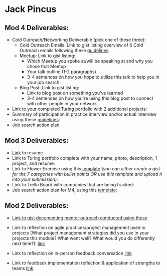# Jack Pincus

## Mod 4 Deliverables:
* Cold Outreach/Networking Deliverable (pick one of these three):
    * Cold Outreach Emails: Link to gist listing overview of 6 Cold Outreach emails following these [guidelines](https://github.com/turingschool/career-development-curriculum/blob/master/module_four/cold_outreach_deliverable_guidelines.md):
    * Meetup: Link to gist listing: 
      * Which Meetup you spoke at/will be speaking at and why you chose that Meetup
      * Your talk outline (1-2 paragraphs)
      * 3-4 sentences on how you hope to utilize this talk to help you in your job search
    * Blog Post: Link to gist listing:
       * Link to blog post on something you've learned
       * 3-4 sentences on how you're using this blog post to connect with other people in your network 
* Link to your completed Turing portfolio with 2 additional projects: 
* Summary of participation in practice interview and/or actual interview using these [guidelines](https://github.com/turingschool/career-development-curriculum/blob/master/module_four/interview_practice_reflection_guidelines.md):
* [Job search action plan](https://github.com/jwpincus/career-development-curriculum/blob/patch-2/module_four/post_grad_plan.md)

## Mod 3 Deliverables:

* [Link](https://docs.google.com/document/d/1R3Hj8bTyaBUJNnQ3bgtVC48RkwsZez35JRA4XaFBTTU/edit) to resume  
* Link to Turing portfolio complete with your name, photo, description, 1 project, and resume:
* Link to Flower Exercise using this [template](https://github.com/turingschool/career-development-curriculum/blob/master/files/Career%20Unit%20-%20The%20Flower%20Diagram.pdf) *(you can either create a gist for the 7 categories with bullet points OR use this template and upload it into your submission):*
* Link to Trello Board with companies that are being tracked: 
* Job search action plan for M4, using this [template](https://github.com/turingschool/career-development-curriculum/blob/master/module_three/mod_4_action_plan_template.md):

## Mod 2 Deliverables:

* [Link to gist documenting mentor outreach conducted using these](https://gist.github.com/jwpincus/b7fa9b08e607099e555bff1864812151)

* Link to reflection on agile practices/project management used in projects (What project management strategies did you use in your projects this module? What went well? What would you do differently next time?): [link](https://gist.github.com/jwpincus/bef2bee4f6ddb83ba560bbfa9564ffe3)

* Link to reflection on in-person feedback conversation [link](https://gist.github.com/jwpincus/f43364e6ee3860a2981e73f391e218ba)

* Link to feedback implementation reflection & application of strengths to teams [link](https://gist.github.com/jwpincus/6ee6340a48be608399bc4ddcb0ae73df)
